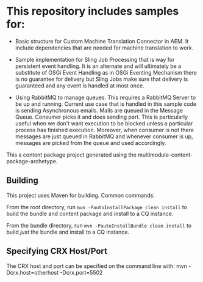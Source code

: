 # This repository includes samples for:

- Basic structure for Custom Machine Translation Connector in AEM. It include dependencies that are needed for machine translation to work.

- Sample implementation for Sling Job Processing that is way for persistent event handling. It is an alternate and will ultimately be a substitute of OSGi Event Handling as in OSGi Eventing Mechanism there is no guarantee for delivery but Sling Jobs make sure that delivery is guaranteed and any event is handled at most once.

- Using RabbitMQ to manage queues. This requires a RabbitMQ Server to be up and running. Current use case that is handled in this sample code is sending Asynchronous emails. Mails are queued in the Message Queue. Consumer picks it and does sending part. This is particularly useful when we don't want execution to be blocked unless a particular process has finished execution. Moreover, when consumer is not there messages are just queued in RabbitMQ and whenever consumer is up, messages are picked from the queue and used accordingly.


This a content package project generated using the multimodule-content-package-archetype.

Building
--------

This project uses Maven for building. Common commands:

From the root directory, run ``mvn -PautoInstallPackage clean install`` to build the bundle and content package and install to a CQ instance.

From the bundle directory, run ``mvn -PautoInstallBundle clean install`` to build *just* the bundle and install to a CQ instance.


Specifying CRX Host/Port
------------------------

The CRX host and port can be specified on the command line with:
mvn -Dcrx.host=otherhost -Dcrx.port=5502 <goals>



